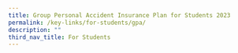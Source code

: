 ```yaml
---
title: Group Personal Accident Insurance Plan for Students 2023
permalink: /key-links/for-students/gpa/
description: ""
third_nav_title: For Students
---
```


